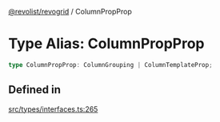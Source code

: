 [@revolist/revogrid](README.md) / ColumnPropProp

# Type Alias: ColumnPropProp

```ts
type ColumnPropProp: ColumnGrouping | ColumnTemplateProp;
```

## Defined in

[src/types/interfaces.ts:265](https://github.com/revolist/revogrid/blob/b7bc91178b5b059b1432f9bb6ddbfab652d2c8cf/src/types/interfaces.ts#L265)
